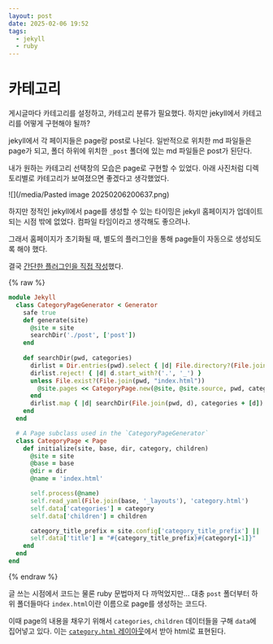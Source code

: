 ```yaml
---
layout: post
date: 2025-02-06 19:52
tags:
  - jekyll
  - ruby
---
```

# 카테고리

게시글마다 카테고리를 설정하고, 카테고리 분류가 필요했다. 하지만 jekyll에서 카테고리를 어떻게 구현해야 될까?

jekyll에서 각 페이지들은 page랑 post로 나뉜다. 일반적으로 위치한 md 파일들은 page가 되고, 폴더 하위에 위치한 `_post` 폴더에 있는 md 파일들은 post가 된단다.

내가 원하는 카테고리 선택창의 모습은 page로 구현할 수 있었다. 아래 사진처럼 디렉토리별로 카테고리가 보여졌으면 좋겠다고 생각했었다.

![](/media/Pasted image 20250206200637.png)

하지만 정적인 jekyll에서 page를 생성할 수 있는 타이밍은 jekyll 홈페이지가 업데이트되는 시점 밖에 없었다. 컴파일 타임이라고 생각해도 좋으려나.

그래서 홈페이지가 초기화될 때, 별도의 플러그인을 통해 page들이 자동으로 생성되도록 해야 했다.

결국 [간단한 플러그인을 직접 작성](https://github.com/tgds03/tgds03.github.io/blob/main/_plugins/category.rb)했다. 

{% raw %}

```ruby
module Jekyll
  class CategoryPageGenerator < Generator
    safe true
    def generate(site)
      @site = site
      searchDir('./post', ['post'])
    end
    
    def searchDir(pwd, categories)
      dirlist = Dir.entries(pwd).select { |d| File.directory?(File.join(pwd, d)) }
      dirlist.reject! { |d| d.start_with?('.', '_') }
      unless File.exist?(File.join(pwd, "index.html"))
        @site.pages << CategoryPage.new(@site, @site.source, pwd, categories, dirlist)
      end
      dirlist.map { |d| searchDir(File.join(pwd, d), categories + [d]) }
    end
  end

  # A Page subclass used in the `CategoryPageGenerator`
  class CategoryPage < Page
    def initialize(site, base, dir, category, children)
      @site = site
      @base = base
      @dir = dir
      @name = 'index.html'

      self.process(@name)
      self.read_yaml(File.join(base, '_layouts'), 'category.html')
      self.data['categories'] = category
      self.data['children'] = children

      category_title_prefix = site.config['category_title_prefix'] || 'Category: '
      self.data['title'] = "#{category_title_prefix}#{category[-1]}"
    end
  end
end
```

{% endraw %}

글 쓰는 시점에서 코드는 물론 ruby 문법마저 다 까먹었지만... 대충 `post` 폴더부터 하위 폴더들마다 `index.html`이란 이름으로 page를 생성하는 코드다.

이때 page의 내용을 채우기 위해서 `categories`, `children` 데이터들을 구해 `data`에 집어넣고 있다. 이는 [`category.html` 레이아웃](https://github.com/tgds03/tgds03.github.io/blob/main/_layouts/category.html)에서 받아 html로 표현된다.